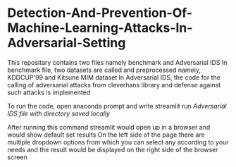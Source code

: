 # Detection-And-Prevention-Of-Machine-Learning-Attacks-In-Adversarial-Setting

This repositary contains two files namely benchmark and Adversarial IDS
In benchmark file, two datasets are called and preprocessed namely, KDDCUP'99 and Kitsune MIM dataset
In Adversarial IDS, the code for the calling of adversarial attacks from cleverhans library and defense against such attacks is implemented

To run the code, open anaconda prompt and write
streamlit run *Adversarial IDS file with directory saved locally*

After running this command streamlit would open up in a browser and would show default set results
On the left side of the page there are multiple dropdown options from which you can select any according to your needs and the result would be displayed on the right side of the browser screen

